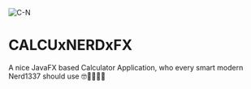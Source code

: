 ![C-N](https://user-images.githubusercontent.com/83019866/119243116-3ed1e980-bb64-11eb-9cf6-445dda985246.png)

# CALCUxNERDxFX

A nice JavaFX based Calculator Application, who every smart modern Nerd1337 should use 🤓🧑🏼‍🎓🧠
